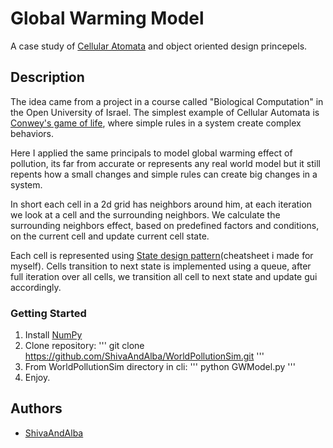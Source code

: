# Global Warming Model

A case study of [Cellular Atomata](https://en.wikipedia.org/wiki/Cellular_automaton/) and object oriented design princepels. 

## Description

The idea came from a project in a course called "Biological Computation" in the Open University of Israel.
The simplest example of Cellular Automata is [Conwey's game of life](https://en.wikipedia.org/wiki/Conway%27s_Game_of_Life), where simple rules in a system create complex behaviors.

Here I applied the same principals to model global warming effect of pollution, its far from accurate or represents any real world model but it still repents how a 
small changes and simple rules can create big changes in a system.

In short each cell in a 2d grid has neighbors around him, at each iteration we look at a cell and the surrounding neighbors.
We calculate the surrounding neighbors effect, based on predefined factors and conditions, on the current cell and update current cell state.

Each cell is represented using [State design pattern](https://github.com/ShivaAndAlba/DesignPatterns/blob/main/Behavioral%20Patterns/State.md)(cheatsheet i made for myself).
Cells transition to next state is implemented using a queue, after full iteration over all cells, we transition all cell to next state and update gui accordingly.

### Getting Started

1. Install [NumPy](https://numpy.org/install/)
2. Clone repository:
'''
git clone https://github.com/ShivaAndAlba/WorldPollutionSim.git
'''
3. From WorldPollutionSim directory in cli:
'''
python GWModel.py
'''
4. Enjoy.

## Authors

* [ShivaAndAlba](https://github.com/ShivaAndAlba)
